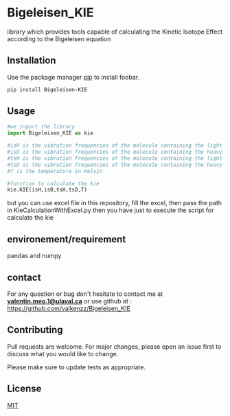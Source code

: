 # Bigeleisen_KIE
library which provides tools capable of calculating the Kinetic Isotope Effect according to the Bigeleisen equation


## Installation

Use the package manager [pip](https://pypi.org/project/Bigeleisen-KIE/) to install foobar.

```bash
pip install Bigeleisen-KIE
```
## Usage

```python
#we inport the library
import Bigeleisen_KIE as kie

#isH is the vibration frequencies of the molecule containing the light isotope at the initial state
#isD is the vibration frequencies of the molecule containing the heavy isotope at the initial state
#tsH is the vibration frequencies of the molecule containing the light isotope at the transition state
#tsD is the vibration frequencies of the molecule containing the heavy isotope at the transition state
#T is the temperature in Kelvin

#function to calculate the kie
kie.KIE(isH,isD,tsH,tsD,T)
```
but you can use excel file in this repository, fill the excel, then pass the path in KieCalculationWithExcel.py then you have just to execute the script for calculate the kie

## environement/requirement

pandas and numpy


## contact

For any question or bug don't hesitate to contact me at  <strong>valentin.meo.1@ulaval.ca</strong> or use github at : https://github.com/valkenzz/Bigeleisen_KIE

## Contributing
Pull requests are welcome. For major changes, please open an issue first to discuss what you would like to change.

Please make sure to update tests as appropriate.



## License
[MIT](https://choosealicense.com/licenses/mit/)
